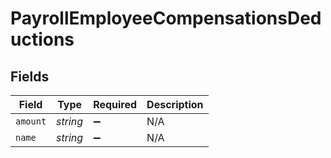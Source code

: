 # PayrollEmployeeCompensationsDeductions


## Fields

| Field              | Type               | Required           | Description        |
| ------------------ | ------------------ | ------------------ | ------------------ |
| `amount`           | *string*           | :heavy_minus_sign: | N/A                |
| `name`             | *string*           | :heavy_minus_sign: | N/A                |